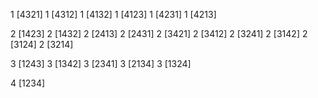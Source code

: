 1 [4321]
1 [4312]
1 [4132]
1 [4123]
1 [4231]
1 [4213]

2 [1423]
2 [1432]
2 [2413]
2 [2431]
2 [3421]
2 [3412]
2 [3241]
2 [3142]
2 [3124]
2 [3214]

3 [1243]
3 [1342]
3 [2341]
3 [2134]
3 [1324]

4 [1234]
